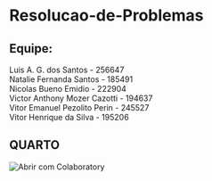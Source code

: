 # Resolucao-de-Problemas

## Equipe:
<p>Luis A. G. dos Santos - 256647</br>
Natalie Fernanda Santos - 185491</br>
Nicolas Bueno Emidio - 222904</br>
Victor Anthony Mozer Cazotti - 194637</br>
Vitor Emanuel Pezolito Perin - 245527</br>
Vitor Henrique da Silva - 195206</p>

## QUARTO
![Abrir com Colaboratory](https://colab.research.google.com/drive/1-iIWNXaVRW4nquX9hFdrSMZDb5ZrWWWv)
